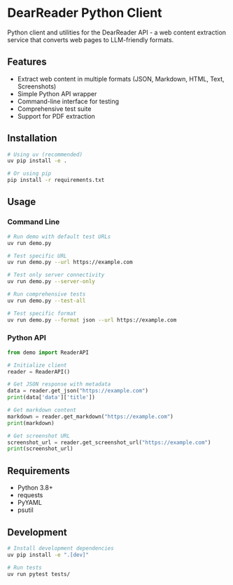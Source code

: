 # DearReader Python Client

Python client and utilities for the DearReader API - a web content extraction service that converts web pages to LLM-friendly formats.

## Features

- Extract web content in multiple formats (JSON, Markdown, HTML, Text, Screenshots)
- Simple Python API wrapper
- Command-line interface for testing
- Comprehensive test suite
- Support for PDF extraction

## Installation

```bash
# Using uv (recommended)
uv pip install -e .

# Or using pip
pip install -r requirements.txt
```

## Usage

### Command Line

```bash
# Run demo with default test URLs
uv run demo.py

# Test specific URL
uv run demo.py --url https://example.com

# Test only server connectivity
uv run demo.py --server-only

# Run comprehensive tests
uv run demo.py --test-all

# Test specific format
uv run demo.py --format json --url https://example.com
```

### Python API

```python
from demo import ReaderAPI

# Initialize client
reader = ReaderAPI()

# Get JSON response with metadata
data = reader.get_json("https://example.com")
print(data['data']['title'])

# Get markdown content
markdown = reader.get_markdown("https://example.com")
print(markdown)

# Get screenshot URL
screenshot_url = reader.get_screenshot_url("https://example.com")
print(screenshot_url)
```

## Requirements

- Python 3.8+
- requests
- PyYAML
- psutil

## Development

```bash
# Install development dependencies
uv pip install -e ".[dev]"

# Run tests
uv run pytest tests/
```
